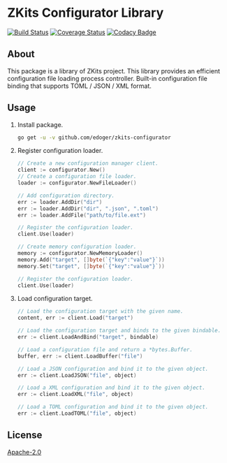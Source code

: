 # ZKits Configurator Library #

[![Build Status](https://travis-ci.org/edoger/zkits-configurator.svg?branch=master)](https://travis-ci.org/edoger/zkits-configurator)
[![Coverage Status](https://coveralls.io/repos/github/edoger/zkits-configurator/badge.svg?branch=master)](https://coveralls.io/github/edoger/zkits-configurator?branch=master)
[![Codacy Badge](https://api.codacy.com/project/badge/Grade/11e8102293d44ede913f7f47603210ef)](https://www.codacy.com/manual/edoger/zkits-configurator?utm_source=github.com&amp;utm_medium=referral&amp;utm_content=edoger/zkits-configurator&amp;utm_campaign=Badge_Grade)

## About ##

This package is a library of ZKits project.
This library provides an efficient configuration file loading process controller. 
Built-in configuration file binding that supports TOML / JSON / XML format.

## Usage ##

 1. Install package.
 
    ```sh
    go get -u -v github.com/edoger/zkits-configurator
    ```

 2. Register configuration loader.
 
    ```go
    // Create a new configuration manager client.
    client := configurator.New()
    // Create a configuration file loader.
    loader := configurator.NewFileLoader()

    // Add configuration directory.
    err := loader.AddDir("dir")
    err := loader.AddDir("dir", ".json", ".toml")
    err := loader.AddFile("path/to/file.ext")

    // Register the configuration loader.
    client.Use(loader)

    // Create memory configuration loader.
    memory := configurator.NewMemoryLoader()
    memory.Add("target", []byte(`{"key":"value"}`))
    memory.Set("target", []byte(`{"key":"value"}`))

    // Register the configuration loader.
    client.Use(loader)
    ```
    
 3. Load configuration target.

    ```go
    // Load the configuration target with the given name.
    content, err := client.Load("target")
    
    // Load the configuration target and binds to the given bindable.
    err := client.LoadAndBind("target", bindable)
    
    // Load a configuration file and return a *bytes.Buffer.
    buffer, err := client.LoadBuffer("file")
    
    // Load a JSON configuration and bind it to the given object.
    err := client.LoadJSON("file", object)
    
    // Load a XML configuration and bind it to the given object.
    err := client.LoadXML("file", object)
    
    // Load a TOML configuration and bind it to the given object.
    err := client.LoadTOML("file", object)
    ```

## License ##

[Apache-2.0](http://www.apache.org/licenses/LICENSE-2.0)

